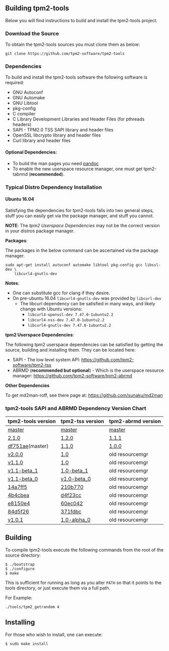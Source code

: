 ## Building tpm2-tools

Below you will find instructions to build and install the tpm2-tools project.

### Download the Source
To obtain the tpm2-tools sources you must clone them as below:
```
git clone https://github.com/tpm2-software/tpm2-tools
```

### Dependencies

To build and install the tpm2-tools software the following software is required:

  * GNU Autoconf
  * GNU Automake
  * GNU Libtool
  * pkg-config
  * C compiler
  * C Library Development Libraries and Header Files (for pthreads headers)
  * SAPI - TPM2.0 TSS SAPI library and header files
  * OpenSSL libcrypto library and header files
  * Curl library and header files

#### Optional Dependencies:
  * To build the man pages you need [pandoc](https://github.com/jgm/pandoc)
  * To enable the new userspace resource manager, one must get tpm2-tabrmd
    (**recommended**).

### Typical Distro Dependency Installation

#### Ubuntu 16.04

Satisfying the dependencies for tpm2-tools falls into two general steps, stuff
you can easily get via the package manager, and stuff you cannot.

**NOTE**: The *tpm2 Userspace Dependencies* may not be the correct version in
your distros package manager.

**Packages**:

The packages in the below command can be ascertained via the package manager.

```
sudo apt-get install autoconf automake libtool pkg-config gcc libssl-dev \
    libcurl4-gnutls-dev
```
**Notes**:

  * One can substitute gcc for clang if they desire.
  * On pre-ubuntu 16.04 `libcurl4-gnutls-dev` was provided by `libcurl-dev`
    * The libcurl dependency can be satisfied in many ways, and likely change
      with Ubuntu versions:
      * `libcurl4-openssl-dev 7.47.0-1ubuntu2.2`
      * `libcurl4-nss-dev 7.47.0-1ubuntu2.2`
      * `libcurl4-gnutls-dev 7.47.0-1ubuntu2.2`

**tpm2 Userspace Dependencies**:

The following tpm2 userspace dependencies can be satisfied by getting the
source, building and installing them. They can be located here:

  * SAPI - The low level system API: <https://github.com/tpm2-software/tpm2-tss>
  * ABRMD (**recommended but optional**) - Which is the userspace resource
    manager: <https://github.com/tpm2-software/tpm2-abrmd>

**Other Dependencies**

To get md2man-roff, see there page at: <https://github.com/sunaku/md2man>


### tpm2-tools SAPI and ABRMD Dependency Version Chart

| tpm2-tools version | tpm2-tss version | tpm2-abrmd version|
|--------------------|------------------|-------------------|
|[master](https://github.com/tpm2-software/tpm2-tools)|[master](https://github.com/tpm2-software/tpm2-tss)|[master](https://github.com/tpm2-software/tpm2-abrmd)|
|[2.1.0](https://github.com/tpm2-software/tpm2-tools/releases/tag/2.1.0)|[1.2.0](https://github.com/tpm2-software/tpm2-tss/releases/tag/1.2.0)|[1.1.1](https://github.com/tpm2-software/tpm2-abrmd/releases/tag/1.1.1)|
|[df751ae](https://github.com/tpm2-software/tpm2.0-tools/tree/df751ae5bea0bb057c9ee4cb0c1176c48ff68492)(master)|[1.1.0](https://github.com/tpm2-software/TPM2.0-TSS/releases/tag/1.1.0)|[1.0.0](https://github.com/tpm2-software/tpm2-abrmd/releases/tag/1.0.0)|
|[v2.0.0](https://github.com/tpm2-software/tpm2.0-tools/releases/tag/2.0.0)|[1.0](https://github.com/tpm2-software/TPM2.0-TSS/releases/tag/1.0)|old resourcemgr|
|[v1.1.0](https://github.com/tpm2-software/tpm2.0-tools/releases/tag/v1.1.0)|[1.0](https://github.com/tpm2-software/TPM2.0-TSS/releases/tag/1.0)|old resourcemgr|
|[v1.1-beta_1](https://github.com/tpm2-software/tpm2.0-tools/releases/tag/v1.1-beta_1)|[1.0-beta_1](https://github.com/tpm2-software/TPM2.0-TSS/releases/tag/1.0-beta_1)|old resourcemgr|
|[v1.1-beta_0](https://github.com/tpm2-software/tpm2.0-tools/releases/tag/v1.1-beta_0)|[v1.0-beta_0](https://github.com/tpm2-software/TPM2.0-TSS/releases/tag/v1.0-beta_0)|old resourcemgr|
|[14a7ff5](https://github.com/tpm2-software/tpm2.0-tools/tree/14a7ff527bc0411c215bd9d575f2866e1f2e71cf)|[210b770](https://github.com/tpm2-software/TPM2.0-TSS/tree/210b770c1dff47b11be623e1d1e7ffb02298fca5)|old resourcemgr|
|[4b4cbea](https://github.com/tpm2-software/tpm2.0-tools/tree/4b4cbeafe30430f42826592dee2abafec818385f)|[d4f23cc](https://github.com/tpm2-software/TPM2.0-TSS/tree/d4f23cc25c4c0fb66dd36897d2fad8e1e37c6443)|old resourcemgr|
|[e8150e4](https://github.com/tpm2-software/tpm2.0-tools/tree/e8150e48dd47f761dff10583631b2a0a30ee4d90)|[60ec042](https://github.com/tpm2-software/TPM2.0-TSS/tree/60ec04237b5344666435e129bd85f7496a6a9985)|old resourcemgr|
|[84d5f26](https://github.com/tpm2-software/tpm2.0-tools/tree/84d5f262f281556c57f7ec2fba06eda3acadd26c)|[371fdbc](https://github.com/tpm2-software/TPM2.0-TSS/tree/371fdbc638c55b9ac8a0eaec9375dbca0412861c)|old resourcemgr|
|[v1.0.1](https://github.com/tpm2-software/tpm2.0-tools/releases/tag/v1.0.1)|[1.0-alpha_0](https://github.com/tpm2-software/TPM2.0-TSS/releases/tag/1.0-alpha_0)|old resourcemgr|

## Building

To compile tpm2-tools execute the following commands from the root of the
source directory:
```
$ ./bootstrap
$ ./configure
$ make
```

This is sufficient for running as long as you alter `PATH` so that it points to
the *tools* directory, or just execute them via a full path.

For Example:

```
./tools/tpm2_getrandom 4
```

## Installing

For those who wish to install, one can execute:

```
$ sudo make install
```
